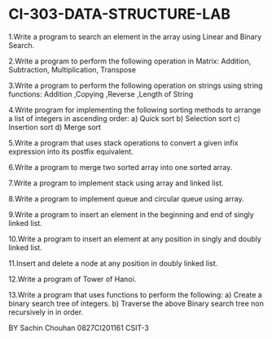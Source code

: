 # CI-303-DATA-STRUCTURE-LAB
1.Write a program to search an element in the array using Linear and Binary Search. 

2.Write a program to perform the following operation in Matrix: Addition, Subtraction, Multiplication, Transpose 

3.Write a program to perform the following operation on strings using string functions: Addition ,Copying ,Reverse ,Length of String 

4.Write program for implementing the following sorting methods to arrange a list of integers in ascending order:
a) Quick sort 
b) Selection sort 
c) Insertion sort 
d) Merge sort 

5.Write a program that uses stack operations to convert a given infix expression into its postfix equivalent. 

6.Write a program to merge two sorted array into one sorted array.

7.Write a program to implement stack using array and linked list.

8.Write a program to implement queue and circular queue using array. 

9.Write a program to insert an element in the beginning and end of singly linked list.

10.Write a program to insert an element at any position in singly and doubly linked list. 

11.Insert and delete a node at any position in doubly linked list. 

12.Write a program of Tower of Hanoi.

13.Write a program that uses functions to perform the following: 
a) Create a binary search tree of integers. 
b) Traverse the above Binary search tree non recursively in in order.



BY 
Sachin Chouhan 
0827CI201161
CSIT-3
